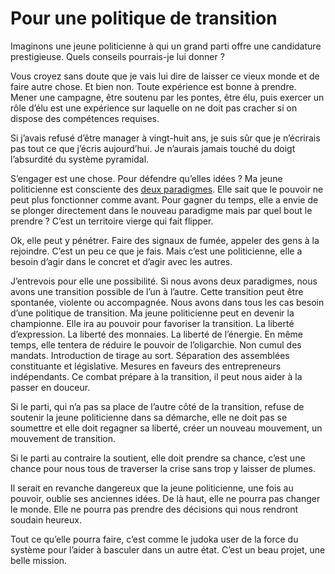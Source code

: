 # Pour une politique de transition

Imaginons une jeune politicienne à qui un grand parti offre une candidature prestigieuse. Quels conseils pourrais-je lui donner ?

Vous croyez sans doute que je vais lui dire de laisser ce vieux monde et de faire autre chose. Et bien non. Toute expérience est bonne à prendre. Mener une campagne, être soutenu par les pontes, être élu, puis exercer un rôle d’élu est une expérience sur laquelle on ne doit pas cracher si on dispose des compétences requises.

Si j’avais refusé d’être manager à vingt-huit ans, je suis sûr que je n’écrirais pas tout ce que j’écris aujourd’hui. Je n’aurais jamais touché du doigt l’absurdité du système pyramidal.

S’engager est une chose. Pour défendre qu’elles idées ? Ma jeune politicienne est consciente des [deux paradigmes](https://tcrouzet.com/2008/11/21/strategie-decologie-politique/). Elle sait que le pouvoir ne peut plus fonctionner comme avant. Pour gagner du temps, elle a envie de se plonger directement dans le nouveau paradigme mais par quel bout le prendre ? C’est un territoire vierge qui fait flipper.

Ok, elle peut y pénétrer. Faire des signaux de fumée, appeler des gens à la rejoindre. C’est un peu ce que je fais. Mais c’est une politicienne, elle a besoin d’agir dans le concret et d’agir avec les autres.

J’entrevois pour elle une possibilité. Si nous avons deux paradigmes, nous avons une transition possible de l’un à l’autre. Cette transition peut être spontanée, violente ou accompagnée. Nous avons dans tous les cas besoin d’une politique de transition. Ma jeune politicienne peut en devenir la championne. Elle ira au pouvoir pour favoriser la transition. La liberté d’expression. La liberté des monnaies. La liberté de l’énergie. En même temps, elle tentera de réduire le pouvoir de l’oligarchie. Non cumul des mandats. Introduction de tirage au sort. Séparation des assemblées constituante et législative. Mesures en faveurs des entrepreneurs indépendants. Ce combat prépare à la transition, il peut nous aider à la passer en douceur.

Si le parti, qui n’a pas sa place de l’autre côté de la transition, refuse de soutenir la jeune politicienne dans sa démarche, elle ne doit pas se soumettre et elle doit regagner sa liberté, créer un nouveau mouvement, un mouvement de transition.

Si le parti au contraire la soutient, elle doit prendre sa chance, c’est une chance pour nous tous de traverser la crise sans trop y laisser de plumes.

Il serait en revanche dangereux que la jeune politicienne, une fois au pouvoir, oublie ses anciennes idées. De là haut, elle ne pourra pas changer le monde. Elle ne pourra pas prendre des décisions qui nous rendront soudain heureux.

Tout ce qu’elle pourra faire, c’est comme le judoka user de la force du système pour l’aider à basculer dans un autre état. C’est un beau projet, une belle mission.